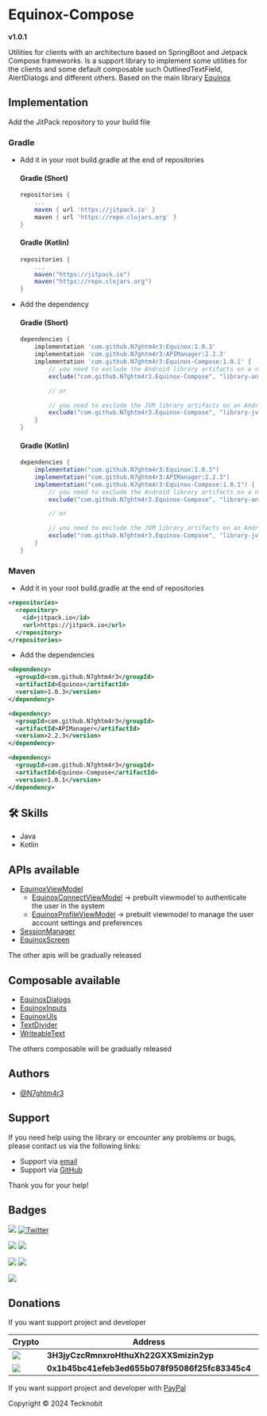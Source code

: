 # Equinox-Compose

**v1.0.1**

Utilities for clients with an architecture based on SpringBoot and Jetpack Compose frameworks. Is a support library
to implement some utilities for the clients and some default composable such OutlinedTextField, AlertDialogs and
different others. Based on the main library [Equinox](https://github.com/N7ghtm4r3/Equinox)

## Implementation

Add the JitPack repository to your build file

### Gradle

- Add it in your root build.gradle at the end of repositories

  #### Gradle (Short)

    ```gradle
    repositories {
        ...
        maven { url 'https://jitpack.io' }
        maven { url 'https://repo.clojars.org' }
    }
    ```

  #### Gradle (Kotlin)

    ```gradle
    repositories {
        ...
        maven("https://jitpack.io")
        maven("https://repo.clojars.org")
    }
    ```

- Add the dependency

  #### Gradle (Short)

    ```gradle
    dependencies {
        implementation 'com.github.N7ghtm4r3:Equinox:1.0.3'
        implementation 'com.github.N7ghtm4r3:APIManager:2.2.3'
        implementation 'com.github.N7ghtm4r3:Equinox-Compose:1.0.1' {
            // you need to exclude the Android library artifacts on a not-Android environment
            exclude("com.github.N7ghtm4r3.Equinox-Compose", "library-android")

            // or
    
            // you need to exclude the JVM library artifacts on an Android environment
            exclude("com.github.N7ghtm4r3.Equinox-Compose", "library-jvm")
        }
    }
    ```

  #### Gradle (Kotlin)

    ```gradle
    dependencies {
        implementation("com.github.N7ghtm4r3:Equinox:1.0.3")
        implementation("com.github.N7ghtm4r3:APIManager:2.2.3")
        implementation("com.github.N7ghtm4r3:Equinox-Compose:1.0.1") {
            // you need to exclude the Android library artifacts on a not-Android environment
            exclude("com.github.N7ghtm4r3.Equinox-Compose", "library-android")

            // or
    
            // you need to exclude the JVM library artifacts on an Android environment
            exclude("com.github.N7ghtm4r3.Equinox-Compose", "library-jvm")
        }
    }
    ```

### Maven

- Add it in your root build.gradle at the end of repositories

```xml
<repositories>
  <repository>
    <id>jitpack.io</id>
    <url>https://jitpack.io</url>
  </repository>
</repositories>
```
- Add the dependencies

```xml
<dependency>
  <groupId>com.github.N7ghtm4r3</groupId>
  <artifactId>Equinox</artifactId>
  <version>1.0.3</version>
</dependency>
```

```xml
<dependency>
  <groupId>com.github.N7ghtm4r3</groupId>
  <artifactId>APIManager</artifactId>
  <version>2.2.3</version>
</dependency>
```

```xml
<dependency>
  <groupId>com.github.N7ghtm4r3</groupId>
  <artifactId>Equinox-Compose</artifactId>
  <version>1.0.1</version>
</dependency>
```

## 🛠 Skills
- Java
- Kotlin

## APIs available

- [EquinoxViewModel](documd%2FEquinoxViewModel.md)
  - [EquinoxConnectViewModel](library%2Fsrc%2FcommonMain%2Fkotlin%2Fcom%2Ftecknobit%2Fequinoxcompose%2Fhelpers%2Fviewmodels%2FEquinoxConnectViewModel.kt) -> prebuilt viewmodel to authenticate the user in the system
  - [EquinoxProfileViewModel](library%2Fsrc%2FcommonMain%2Fkotlin%2Fcom%2Ftecknobit%2Fequinoxcompose%2Fhelpers%2Fviewmodels%2FEquinoxProfileViewModel.kt) -> prebuilt viewmodel to manage the user account settings and preferences
- [SessionManager](documd%2FSessionManager.md)
- [EquinoxScreen](documd%2FEquinoxScreen.md)

The other apis will be gradually released

## Composable available

- [EquinoxDialogs](library%2Fsrc%2FcommonMain%2Fkotlin%2Fcom%2Ftecknobit%2Fequinoxcompose%2Fcomponents%2FEquinoxDialogs.kt)
- [EquinoxInputs](library%2Fsrc%2FcommonMain%2Fkotlin%2Fcom%2Ftecknobit%2Fequinoxcompose%2Fcomponents%2FEquinoxInputs.kt)
- [EquinoxUIs](library%2Fsrc%2FcommonMain%2Fkotlin%2Fcom%2Ftecknobit%2Fequinoxcompose%2Fcomponents%2FEquinoxUIs.kt)
- [TextDivider](library%2Fsrc%2FcommonMain%2Fkotlin%2Fcom%2Ftecknobit%2Fequinoxcompose%2Fcomponents%2FTextDivider.kt)
- [WriteableText](library%2Fsrc%2FcommonMain%2Fkotlin%2Fcom%2Ftecknobit%2Fequinoxcompose%2Fcomponents%2FWriteableText.kt)

The others composable will be gradually released

## Authors

- [@N7ghtm4r3](https://www.github.com/N7ghtm4r3)

## Support

If you need help using the library or encounter any problems or bugs, please contact us via the following links:

- Support via <a href="mailto:infotecknobitcompany@gmail.com">email</a>
- Support via <a href="https://github.com/N7ghtm4r3/Equinox-Compose/issues/new">GitHub</a>

Thank you for your help!

## Badges

[![](https://img.shields.io/badge/Google_Play-414141?style=for-the-badge&logo=google-play&logoColor=white)](https://play.google.com/store/apps/developer?id=Tecknobit)
[![Twitter](https://img.shields.io/badge/Twitter-1DA1F2?style=for-the-badge&logo=twitter&logoColor=white)](https://twitter.com/tecknobit)

[![](https://img.shields.io/badge/Spring_Boot-F2F4F9?style=for-the-badge&logo=spring-boot)](https://spring.io/projects/spring-boot)
[![](https://img.shields.io/badge/Jetpack%20Compose-4285F4.svg?style=for-the-badge&logo=Jetpack-Compose&logoColor=white)](https://www.jetbrains.com/lp/compose-multiplatform/)

[![](https://img.shields.io/badge/Java-ED8B00?style=for-the-badge&logo=java&logoColor=white)](https://www.oracle.com/java/)
[![](https://img.shields.io/badge/Kotlin-B125EA?style=for-the-badge&logo=kotlin&logoColor=white)](https://kotlinlang.org/)

[![](https://jitpack.io/v/N7ghtm4r3/Equinox-Compose.svg)](https://jitpack.io/#N7ghtm4r3/Equinox-Compose)

## Donations

If you want support project and developer

| Crypto                                                                                              | Address                                        | Network  |
|-----------------------------------------------------------------------------------------------------|------------------------------------------------|----------|
| ![](https://img.shields.io/badge/Bitcoin-000000?style=for-the-badge&logo=bitcoin&logoColor=white)   | **3H3jyCzcRmnxroHthuXh22GXXSmizin2yp**         | Bitcoin  |
| ![](https://img.shields.io/badge/Ethereum-3C3C3D?style=for-the-badge&logo=Ethereum&logoColor=white) | **0x1b45bc41efeb3ed655b078f95086f25fc83345c4** | Ethereum |

If you want support project and developer
with <a href="https://www.paypal.com/donate/?hosted_button_id=5QMN5UQH7LDT4">PayPal</a>

Copyright © 2024 Tecknobit
